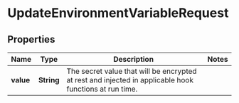

# UpdateEnvironmentVariableRequest


## Properties

| Name | Type | Description | Notes |
|------------ | ------------- | ------------- | -------------|
|**value** | **String** | The secret value that will be encrypted at rest and injected in applicable hook functions at run time. |  |



